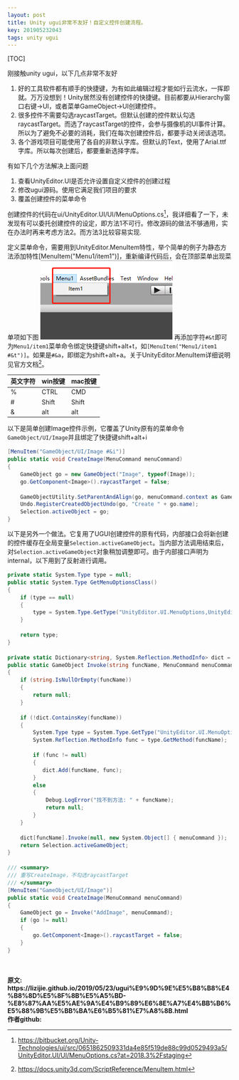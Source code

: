 ```yaml
---
layout: post
title: Unity ugui非常不友好！自定义控件创建流程。
key: 201905232043
tags: unity ugui
---
```


[TOC]

刚接触unity ugui，以下几点非常不友好
1. 好的工具软件都有顺手的快捷键，为有如此编辑过程才能如行云流水，一挥即就。万万没想到！Unity居然没有创建控件的快捷键。目前都要从Hierarchy窗口右键->UI，或者菜单GameObject->UI创建控件。
2. 很多控件不需要勾选raycastTarget。但默认创建的控件默认勾选raycastTarget。而选了raycastTarget的控件，会参与摄像机的UI事件计算。所以为了避免不必要的消耗，我们在每次创建控件后，都要手动关闭该选项。
3. 各个游戏项目可能使用了各自的非默认字库。但默认的Text，使用了Arial.ttf字库。所以每次创建后，都要重新选择字库。

有如下几个方法解决上面问题
1. 查看UnityEditor.UI是否允许设置自定义控件的创建过程
2. 修改ugui源码。使用它满足我们项目的要求
3. 覆盖创建控件的菜单命令

创建控件的代码在ui/UnityEditor.UI/UI/MenuOptions.cs[^1]，我详细看了一下，未发现有可以委托创建控件的设定，即方法1不可行。修改源码的做法不够通用，实在办法时再来考虑方法2。而方法3比较容易实现.


定义菜单命令，需要用到UnityEditor.MenuItem特性，举个简单的例子为静态方法添加特性[MenuItem("Menu1/item1")]，重新编译代码后，会在顶部菜单出现菜单项如下图
![](https://raw.githubusercontent.com/lizijie/lizijie.github.io/master/assets/images/2019-05-23-ugui%E9%9D%9E%E5%B8%B8%E4%B8%8D%E5%8F%8B%E5%A5%BD%EF%BC%81%E8%87%AA%E5%AE%9A%E4%B9%89%E6%8E%A7%E4%BB%B6%E5%88%9B%E5%BB%BA%E6%B5%81%E7%A8%8B/menu_example.png)
再添加字符`#&t`即可为`Menu1/item1`菜单命令绑定快捷键shift+alt+t，如`[MenuItem("Menu1/item1 #&t")]`。如果是`#&a`，即绑定为shift+alt+a。关于UnityEditor.MenuItem详细说明见官方文档[^2]。

|英文字符|win按键|mac按键|
|----|----|----|
|%|CTRL|CMD|
|#|Shift|Shift|
|&|alt|alt|

以下是简单创建Image控件示例，它覆盖了Unity原有的菜单命令`GameObject/UI/Image`并且绑定了快捷键shift+alt+i
```c#
[MenuItem("GameObject/UI/Image #&i")]
public static void CreateImage(MenuCommand menuCommand)
{
    GameObject go = new GameObject("Image", typeof(Image));
    go.GetComponent<Image>().raycastTarget = false;

    GameObjectUtility.SetParentAndAlign(go, menuCommand.context as GameObject);
    Undo.RegisterCreatedObjectUndo(go, "Create " + go.name);
    Selection.activeObject = go;
}
```
以下是另外一个做法。它复用了UGUI创建控件的原有代码，内部接口会将新创建的控件缓存在全局变量`Selection.activeGameObject`。当内部方法调用结束后，对`Selection.activeGameObject`对象稍加调整即可。由于内部接口声明为internal，以下用到了反射进行调用。
```c#
private static System.Type type = null;
public static System.Type GetMenuOptionsClass()
{
    if (type == null)
    {
        type = System.Type.GetType("UnityEditor.UI.MenuOptions,UnityEditor.UI");
    }

    return type;
}

private static Dictionary<string, System.Reflection.MethodInfo> dict = null;
public static GameObject Invoke(string funcName, MenuCommand menuCommand)
{
    if (string.IsNullOrEmpty(funcName))
    {
        return null;
    }

    if (!dict.ContainsKey(funcName))
    {
        System.Type type = System.Type.GetType("UnityEditor.UI.MenuOptions,UnityEditor.UI");
        System.Reflection.MethodInfo func = type.GetMethod(funcName);

        if (func != null)
        {
           dict.Add(funcName, func);
        }
        else
        {
            Debug.LogError("找不到方法: " + funcName);
            return null;
        }
    }

    dict[funcName].Invoke(null, new System.Object[] { menuCommand });
    return Selection.activeGameObject;
}

/// <summary>
/// 重写CreateImage，不勾选raycastTarget
/// </summary>
[MenuItem("GameObject/UI/Image")]
public static void CreateImage(MenuCommand menuCommand)
{
    GameObject go = Invoke("AddImage", menuCommand);
    if (go != null)
    {
        go.GetComponent<Image>().raycastTarget = false;
    }
}
```


[^1]:https://bitbucket.org/Unity-Technologies/ui/src/0651862509331da4e85f519de88c99d0529493a5/UnityEditor.UI/UI/MenuOptions.cs?at=2018.3%2Fstaging
[^2]:https://docs.unity3d.com/ScriptReference/MenuItem.html

<br>	
<br>	
<b>原文:<br>	
https://lizijie.github.io/2019/05/23/ugui%E9%9D%9E%E5%B8%B8%E4%B8%8D%E5%8F%8B%E5%A5%BD-%E8%87%AA%E5%AE%9A%E4%B9%89%E6%8E%A7%E4%BB%B6%E5%88%9B%E5%BB%BA%E6%B5%81%E7%A8%8B.html <br>
作者github:<br>	
<https://github.com/lizijie>	
</b>
